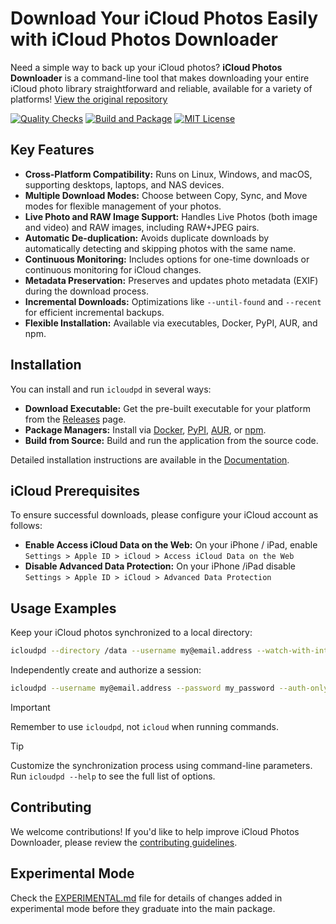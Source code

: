 # Download Your iCloud Photos Easily with iCloud Photos Downloader

Need a simple way to back up your iCloud photos?  **iCloud Photos Downloader** is a command-line tool that makes downloading your entire iCloud photo library straightforward and reliable, available for a variety of platforms!  [View the original repository](https://github.com/icloud-photos-downloader/icloud_photos_downloader)

[![Quality Checks](https://github.com/icloud-photos-downloader/icloud_photos_downloader/workflows/Quality%20Checks/badge.svg)](https://github.com/icloud-photos-downloader/icloud_photos_downloader/actions/workflows/quality-checks.yml)
[![Build and Package](https://github.com/icloud-photos-downloader/icloud_photos_downloader/workflows/Produce%20Artifacts/badge.svg)](https://github.com/icloud-photos-downloader/icloud_photos_downloader/actions/workflows/produce-artifacts.yml)
[![MIT License](https://img.shields.io/badge/license-MIT-blue.svg)](LICENSE)

## Key Features

*   **Cross-Platform Compatibility:** Runs on Linux, Windows, and macOS, supporting desktops, laptops, and NAS devices.
*   **Multiple Download Modes:** Choose between Copy, Sync, and Move modes for flexible management of your photos.
*   **Live Photo and RAW Image Support:** Handles Live Photos (both image and video) and RAW images, including RAW+JPEG pairs.
*   **Automatic De-duplication:** Avoids duplicate downloads by automatically detecting and skipping photos with the same name.
*   **Continuous Monitoring:** Includes options for one-time downloads or continuous monitoring for iCloud changes.
*   **Metadata Preservation:** Preserves and updates photo metadata (EXIF) during the download process.
*   **Incremental Downloads:** Optimizations like `--until-found` and `--recent` for efficient incremental backups.
*   **Flexible Installation:** Available via executables, Docker, PyPI, AUR, and npm.

## Installation

You can install and run `icloudpd` in several ways:

*   **Download Executable:** Get the pre-built executable for your platform from the [Releases](https://github.com/icloud-photos-downloader/icloud_photos_downloader/releases/tag/v1.32.1) page.
*   **Package Managers:** Install via [Docker](https://icloud-photos-downloader.github.io/icloud_photos_downloader/install.html#docker), [PyPI](https://icloud-photos-downloader.github.io/icloud_photos_downloader/install.html#pypi), [AUR](https://icloud-photos-downloader.github.io/icloud_photos_downloader/install.html#aur), or [npm](https://icloud-photos-downloader.github.io/icloud_photos_downloader/install.html#npm).
*   **Build from Source:** Build and run the application from the source code.

Detailed installation instructions are available in the [Documentation](https://icloud-photos-downloader.github.io/icloud_photos_downloader/install.html).

## iCloud Prerequisites

To ensure successful downloads, please configure your iCloud account as follows:

*   **Enable Access iCloud Data on the Web:** On your iPhone / iPad, enable `Settings > Apple ID > iCloud > Access iCloud Data on the Web`
*   **Disable Advanced Data Protection:** On your iPhone /iPad disable `Settings > Apple ID > iCloud > Advanced Data Protection`

## Usage Examples

Keep your iCloud photos synchronized to a local directory:

```bash
icloudpd --directory /data --username my@email.address --watch-with-interval 3600
```

Independently create and authorize a session:

```bash
icloudpd --username my@email.address --password my_password --auth-only
```

> [!IMPORTANT]
> Remember to use `icloudpd`, not `icloud` when running commands.

> [!TIP]
> Customize the synchronization process using command-line parameters. Run `icloudpd --help` to see the full list of options.

## Contributing

We welcome contributions!  If you'd like to help improve iCloud Photos Downloader, please review the [contributing guidelines](CONTRIBUTING.md).

## Experimental Mode

Check the [EXPERIMENTAL.md](EXPERIMENTAL.md) file for details of changes added in experimental mode before they graduate into the main package.